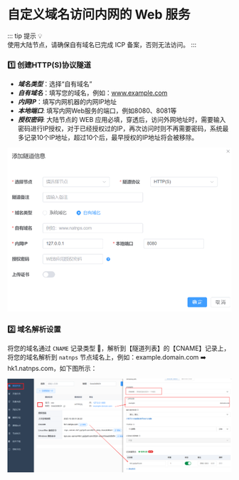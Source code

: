 # 自定义域名访问内网的 Web 服务
::: tip 提示 💡   
使用大陆节点，请确保自有域名已完成  ICP 备案，否则无法访问。
::: 

### 1️⃣ 创建HTTP(S)协议隧道
- ***域名类型***：选择“自有域名”
- ***自有域名***：填写您的域名，例如：www.example.com
- ***内网IP***：填写内网机器的内网IP地址
- ***本地端口***: 填写内网Web服务的端口，例如8080、8081等
- ***授权密码***: 大陆节点的 WEB 应用必填，穿透后，访问外网地址时，需要输入密码进行IP授权，对于已经授权过的IP，再次访问时则不再需要密码，系统最多记录10个IP地址，超过10个后，最早授权的IP地址将会被移除。

![domain](/domain.png)

### 2️⃣ 域名解析设置

将您的域名通过 `CNAME` 记录类型 📝，解析到【隧道列表】的【CNAME】记录上，将您的域名解析到 `natnps` 节点域名上，例如：example.domain.com ➡️ hk1.natnps.com，如下图所示：

![cname](/cname.png)